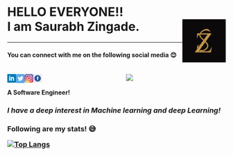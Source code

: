 <h1>HELLO EVERYONE!!
<br>
I am Saurabh Zingade. <img align="right" alt="LOGO" width="100px" height="100px" src="szlogo.jpg" />
<br></h1>
<hr>

<h4>You can connect with me on the following social media  😊 <h4>
<br>
  <img align='right' src="https://media.giphy.com/media/M9gbBd9nbDrOTu1Mqx/giphy.gif" width="230">

<a href="https://www.linkedin.com/in/saurabhzingade/" target="_blank">
  <img align="left" alt="My LinkdeIN" width="20px" src="linkedin.png" />
</a>
<a href="https://twitter.com/Iamsz7" target="_blank">
  <img align="left" alt="My Twitter" width="20px" src="twitter.png" />
</a>
<a href="https://www.instagram.com/iamszing/" target="_blank">
  <img align="left" alt="My Instagram" width="20px" src="instagram.png" />
</a>
  <a href="https://www.facebook.com/profile.php?id=100001453246006" target="_blank">
  <img align="left" alt="My Facebook" width="20px" src="facebook.png" />
</a>
<br><br>
<B> A Software Engineer!</B>
<br>
<h3><i> I have a deep interest in Machine learning and deep Learning! </i><?h3>
<br>
<h3>Following are my stats! 😅 

[![Top Langs](https://github-readme-stats.vercel.app/api/top-langs/?username=saurabhzingade&langs_count=8)](https://github.com/anuraghazra/github-readme-stats)

